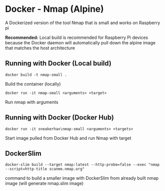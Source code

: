 # Docker - Nmap (Alpine)

A Dockerized version of the tool Nmap that is small and works on Raspberry pi

**Recommended:** Local build is recommended for Raspberry Pi devices because the Docker daemon will automatically pull down the alpine image that matches the host architecture

## Running with Docker (Local build)

```
docker build -t nmap-small .
```

Build the container (locally)

```
docker run -it nmap-small <arguments> <target>
```

Run nmap with arguments

## Running with Docker (Docker Hub)

```
docker run -it sneakerhax\nmap-small <arguments> <targets>
```

Start image pulled from Docker Hub and run Nmap with target

## DockerSlim

```
docker-slim build --target nmap:latest --http-probe=false --exec "nmap --script=http-title scanme.nmap.org"
```
command to build a smaller image with DockerSlim from already built nmap image (will generate nmap.slim image)
